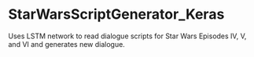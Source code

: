 # StarWarsScriptGenerator_Keras

Uses LSTM network to read dialogue scripts for Star Wars Episodes IV, V, and VI and 
generates new dialogue. 